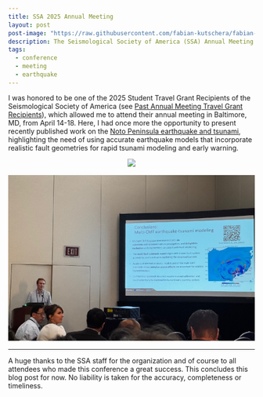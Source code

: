```yaml
---
title: SSA 2025 Annual Meeting
layout: post
post-image: "https://raw.githubusercontent.com/fabian-kutschera/fabian-kutschera.github.io/master/assets/images/post_ssa25.png"
description: The Seismological Society of America (SSA) Annual Meeting in Baltimore, Maryland, 14-18 April 2025.
tags:
  - conference
  - meeting
  - earthquake
---
```


I was honored to be one of the 2025 Student Travel Grant Recipients of the Seismological Society of America (see [
Past Annual Meeting Travel Grant Recipients](https://www.seismosoc.org/awards/travel-grant-types/past-annual-meeting-travel-grant-recipients)), which allowed me to attend their annual meeting in Baltimore, MD, from April 14-18. Here, I had once more the opportunity to present recently published work on the [Noto Peninsula earthquake and tsunami](https://doi.org/10.1029/2024GL109790), highlighting the need of using accurate earthquake models that incorporate realistic fault geometries for rapid tsunami modeling and early warning.

<p align="center">
  <img src="https://raw.githubusercontent.com/fabian-kutschera/fabian-kutschera.github.io/master/assets/images/post_ssa25_group.jpg" />
</p>

<p align="center">
  <img src="https://raw.githubusercontent.com/fabian-kutschera/fabian-kutschera.github.io/master/assets/images/post_ssa25_presentation.jpg" />
</p>

---

A huge thanks to the SSA staff for the organization and of course to all attendees who made this conference a great success. This concludes this blog post for now. No liability is taken for the accuracy, completeness or timeliness.
